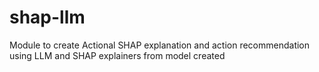# shap-llm
Module to create Actional SHAP explanation and action recommendation using LLM and SHAP explainers from model created
